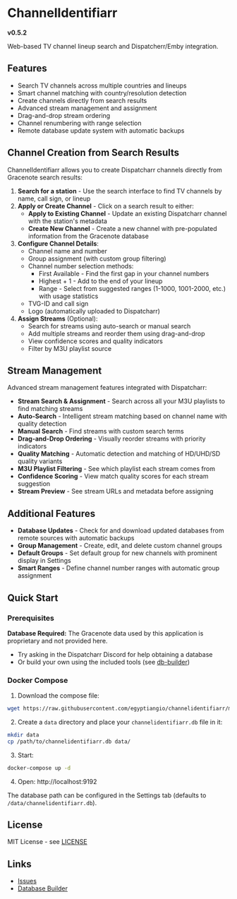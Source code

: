 # ChannelIdentifiarr

**v0.5.2**

Web-based TV channel lineup search and Dispatcherr/Emby integration.

## Features

- Search TV channels across multiple countries and lineups
- Smart channel matching with country/resolution detection
- Create channels directly from search results
- Advanced stream management and assignment
- Drag-and-drop stream ordering
- Channel renumbering with range selection
- Remote database update system with automatic backups

## Channel Creation from Search Results

ChannelIdentifiarr allows you to create Dispatcharr channels directly from Gracenote search results:

1. **Search for a station** - Use the search interface to find TV channels by name, call sign, or lineup
2. **Apply or Create Channel** - Click on a search result to either:
   - **Apply to Existing Channel** - Update an existing Dispatcharr channel with the station's metadata
   - **Create New Channel** - Create a new channel with pre-populated information from the Gracenote database
3. **Configure Channel Details**:
   - Channel name and number
   - Group assignment (with custom group filtering)
   - Channel number selection methods:
     - First Available - Find the first gap in your channel numbers
     - Highest + 1 - Add to the end of your lineup
     - Range - Select from suggested ranges (1-1000, 1001-2000, etc.) with usage statistics
   - TVG-ID and call sign
   - Logo (automatically uploaded to Dispatcharr)
4. **Assign Streams** (Optional):
   - Search for streams using auto-search or manual search
   - Add multiple streams and reorder them using drag-and-drop
   - View confidence scores and quality indicators
   - Filter by M3U playlist source

## Stream Management

Advanced stream management features integrated with Dispatcharr:

- **Stream Search & Assignment** - Search across all your M3U playlists to find matching streams
- **Auto-Search** - Intelligent stream matching based on channel name with quality detection
- **Manual Search** - Find streams with custom search terms
- **Drag-and-Drop Ordering** - Visually reorder streams with priority indicators
- **Quality Matching** - Automatic detection and matching of HD/UHD/SD quality variants
- **M3U Playlist Filtering** - See which playlist each stream comes from
- **Confidence Scoring** - View match quality scores for each stream suggestion
- **Stream Preview** - See stream URLs and metadata before assigning

## Additional Features

- **Database Updates** - Check for and download updated databases from remote sources with automatic backups
- **Group Management** - Create, edit, and delete custom channel groups
- **Default Groups** - Set default group for new channels with prominent display in Settings
- **Smart Ranges** - Define channel number ranges with automatic group assignment

## Quick Start

### Prerequisites

**Database Required:** The Gracenote data used by this application is proprietary and not provided here.

- Try asking in the Dispatcharr Discord for help obtaining a database
- Or build your own using the included tools (see [db-builder](db-builder/))

### Docker Compose

1. Download the compose file:
```bash
wget https://raw.githubusercontent.com/egyptiangio/channelidentifiarr/main/docker-compose.yml
```

2. Create a `data` directory and place your `channelidentifiarr.db` file in it:
```bash
mkdir data
cp /path/to/channelidentifiarr.db data/
```

3. Start:
```bash
docker-compose up -d
```

4. Open: http://localhost:9192

The database path can be configured in the Settings tab (defaults to `/data/channelidentifiarr.db`).

## License

MIT License - see [LICENSE](LICENSE)

## Links

- [Issues](https://github.com/egyptiangio/channelidentifiarr/issues)
- [Database Builder](db-builder/)
